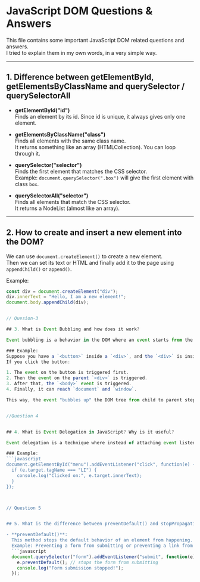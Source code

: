 # JavaScript DOM Questions & Answers

This file contains some important JavaScript DOM related questions and answers.  
I tried to explain them in my own words, in a very simple way.

---
<!-- Question 1 -->
## 1. Difference between getElementById, getElementsByClassName and querySelector / querySelectorAll

- **getElementById("id")**  
  Finds an element by its id. Since id is unique, it always gives only one element.

- **getElementsByClassName("class")**  
  Finds all elements with the same class name.  
  It returns something like an array (HTMLCollection). You can loop through it.

- **querySelector("selector")**  
  Finds the first element that matches the CSS selector.  
  Example: `document.querySelector(".box")` will give the first element with class `box`.

- **querySelectorAll("selector")**  
  Finds all elements that match the CSS selector.  
  It returns a NodeList (almost like an array).

---
<!-- Question 2 -->

## 2. How to create and insert a new element into the DOM?

We can use `document.createElement()` to create a new element.  
Then we can set its text or HTML and finally add it to the page using `appendChild()` or `append()`.

Example:
```js
const div = document.createElement("div");
div.innerText = "Hello, I am a new element!";
document.body.appendChild(div);


// Quesion-3

## 3. What is Event Bubbling and how does it work?

Event bubbling is a behavior in the DOM where an event starts from the element that triggered it and then propagates (moves upward) through its parent elements, one by one, until it reaches the top (document or window).

### Example:
Suppose you have a `<button>` inside a `<div>`, and the `<div>` is inside the `<body>`.  
If you click the button:

1. The event on the button is triggered first.  
2. Then the event on the parent `<div>` is triggered.  
3. After that, the `<body>` event is triggered.  
4. Finally, it can reach `document` and `window`.  

This way, the event "bubbles up" the DOM tree from child to parent step by step.


//Question 4


## 4. What is Event Delegation in JavaScript? Why is it useful?

Event delegation is a technique where instead of attaching event listeners to each child element, we attach a single event listener to their parent element. Because of event bubbling, the parent can “catch” the events from its children.

### Example:
```javascript
document.getElementById("menu").addEventListener("click", function(e) {
  if (e.target.tagName === "LI") {
    console.log("Clicked on:", e.target.innerText);
  }
});



// Question 5


## 5. What is the difference between preventDefault() and stopPropagation() methods?

- **preventDefault()**:  
  This method stops the default behavior of an element from happening.  
  Example: Preventing a form from submitting or preventing a link from opening.  
  ```javascript
  document.querySelector("form").addEventListener("submit", function(e) {
    e.preventDefault(); // stops the form from submitting
    console.log("Form submission stopped!");
  });


